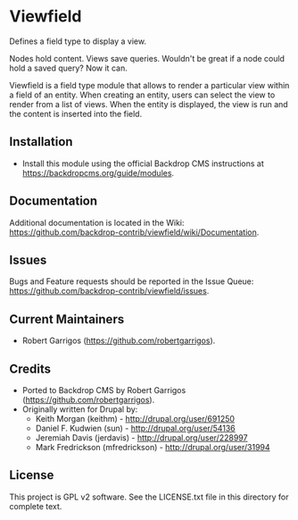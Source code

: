 Viewfield
======================

Defines a field type to display a view.

Nodes hold content. Views save queries. Wouldn't be great if a node could hold a
saved query? Now it can.

Viewfield is a field type module that allows to render a particular view within
a field of an entity. When creating an entity, users can select the view to
render from a list of views. When the entity is displayed, the view is run and
the content is inserted into the field.

Installation
------------

- Install this module using the official Backdrop CMS instructions at
  https://backdropcms.org/guide/modules.

Documentation
-------------

Additional documentation is located in the Wiki:
https://github.com/backdrop-contrib/viewfield/wiki/Documentation.

Issues
------

Bugs and Feature requests should be reported in the Issue Queue:
https://github.com/backdrop-contrib/viewfield/issues.

Current Maintainers
-------------------

- Robert Garrigos (https://github.com/robertgarrigos).

Credits
-------

- Ported to Backdrop CMS by Robert Garrigos (https://github.com/robertgarrigos).
- Originally written for Drupal by:
  * Keith Morgan (keithm) - http://drupal.org/user/691250
  * Daniel F. Kudwien (sun) - http://drupal.org/user/54136
  * Jeremiah Davis (jerdavis) - http://drupal.org/user/228997
  * Mark Fredrickson (mfredrickson) - http://drupal.org/user/31994

License
-------

This project is GPL v2 software. See the LICENSE.txt file in this directory for
complete text.

